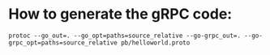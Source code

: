 # How to generate the gRPC code:
`
protoc --go_out=. --go_opt=paths=source_relative --go-grpc_out=. --go-grpc_opt=paths=source_relative pb/helloworld.proto
`